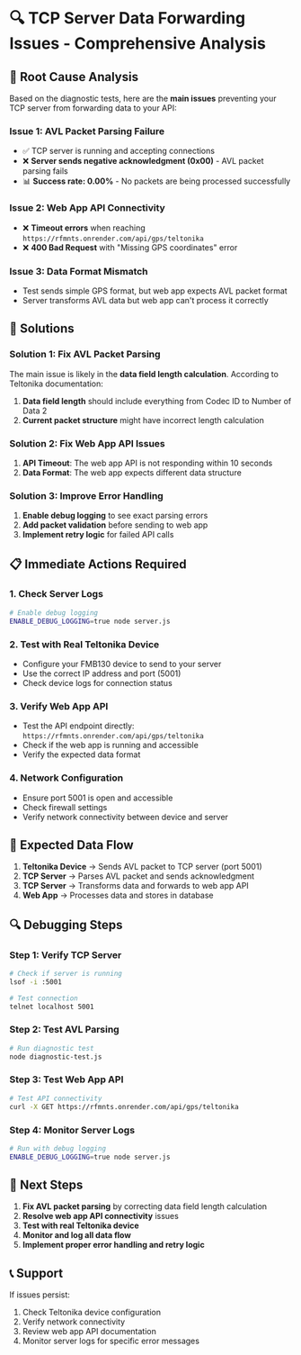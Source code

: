 # 🔍 TCP Server Data Forwarding Issues - Comprehensive Analysis

## 🚨 **Root Cause Analysis**

Based on the diagnostic tests, here are the **main issues** preventing your TCP server from forwarding data to your API:

### **Issue 1: AVL Packet Parsing Failure**
- ✅ TCP server is running and accepting connections
- ❌ **Server sends negative acknowledgment (0x00)** - AVL packet parsing fails
- 📊 **Success rate: 0.00%** - No packets are being processed successfully

### **Issue 2: Web App API Connectivity**
- ❌ **Timeout errors** when reaching `https://rfmnts.onrender.com/api/gps/teltonika`
- ❌ **400 Bad Request** with "Missing GPS coordinates" error

### **Issue 3: Data Format Mismatch**
- Test sends simple GPS format, but web app expects AVL packet format
- Server transforms AVL data but web app can't process it correctly

## 🔧 **Solutions**

### **Solution 1: Fix AVL Packet Parsing**

The main issue is likely in the **data field length calculation**. According to Teltonika documentation:

1. **Data field length** should include everything from Codec ID to Number of Data 2
2. **Current packet structure** might have incorrect length calculation

### **Solution 2: Fix Web App API Issues**

1. **API Timeout**: The web app API is not responding within 10 seconds
2. **Data Format**: The web app expects different data structure

### **Solution 3: Improve Error Handling**

1. **Enable debug logging** to see exact parsing errors
2. **Add packet validation** before sending to web app
3. **Implement retry logic** for failed API calls

## 📋 **Immediate Actions Required**

### **1. Check Server Logs**
```bash
# Enable debug logging
ENABLE_DEBUG_LOGGING=true node server.js
```

### **2. Test with Real Teltonika Device**
- Configure your FMB130 device to send to your server
- Use the correct IP address and port (5001)
- Check device logs for connection status

### **3. Verify Web App API**
- Test the API endpoint directly: `https://rfmnts.onrender.com/api/gps/teltonika`
- Check if the web app is running and accessible
- Verify the expected data format

### **4. Network Configuration**
- Ensure port 5001 is open and accessible
- Check firewall settings
- Verify network connectivity between device and server

## 🎯 **Expected Data Flow**

1. **Teltonika Device** → Sends AVL packet to TCP server (port 5001)
2. **TCP Server** → Parses AVL packet and sends acknowledgment
3. **TCP Server** → Transforms data and forwards to web app API
4. **Web App** → Processes data and stores in database

## 🔍 **Debugging Steps**

### **Step 1: Verify TCP Server**
```bash
# Check if server is running
lsof -i :5001

# Test connection
telnet localhost 5001
```

### **Step 2: Test AVL Parsing**
```bash
# Run diagnostic test
node diagnostic-test.js
```

### **Step 3: Test Web App API**
```bash
# Test API connectivity
curl -X GET https://rfmnts.onrender.com/api/gps/teltonika
```

### **Step 4: Monitor Server Logs**
```bash
# Run with debug logging
ENABLE_DEBUG_LOGGING=true node server.js
```

## 🚀 **Next Steps**

1. **Fix AVL packet parsing** by correcting data field length calculation
2. **Resolve web app API connectivity** issues
3. **Test with real Teltonika device**
4. **Monitor and log all data flow**
5. **Implement proper error handling and retry logic**

## 📞 **Support**

If issues persist:
1. Check Teltonika device configuration
2. Verify network connectivity
3. Review web app API documentation
4. Monitor server logs for specific error messages
